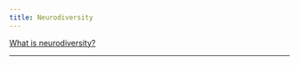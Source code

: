 ```yaml
---
title: Neurodiversity
---
```


[What is neurodiversity?](https://www.neurodiversityhub.org/what-is-neurodiversity)

---
